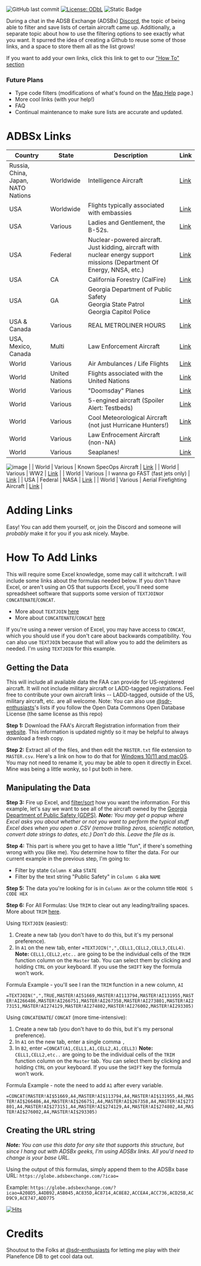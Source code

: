 

![GitHub last commit](https://img.shields.io/github/last-commit/WPTK/cool-adsbx-links)  [![License: ODbL](https://img.shields.io/badge/License-ODbL-brightgreen.svg)](https://opendatacommons.org/licenses/odbl/) ![Static Badge](https://img.shields.io/badge/Contributions-Welcome-green)

During a chat in the ADSB Exchange (ADSBx) [Discord](https://discord.com/invite/ad8SSMpWvH), the topic of being able to filter and save lists of certain aircraft came up. Additionally, a separate topic about how to use the filtering options to see exactly what you want. It spurred the idea of creating a Github to reuse some of those links, and a space to store them all as the list grows!

If you want to add your own links, click this link to get to our ["How To" section](#how-to-add-links)
### Future Plans

 - Type code filters (modifications of what's found on the [Map Help](https://adsbexchange.com/map-help/) page.)
 - More cool links (with your help!) 
 - FAQ
 - Continual maintenance to make sure lists are accurate and updated. 

# ADBSx Links

| Country                            | State          | Description                                                                                                              | Link                                                                                                                                                                                                                                                                                                                                                                                                                                                                                                                                                                                                                                                                                                                                                                                                                                                                                                                                                                                                                                                                                                                                                                                                                                                                                                                                                                                                                                                                                                                                                                                                                                                                                                                                                                                                                                                                                                                                                                                                                                                                                                                                                                                                                                                                                                                                                                                                                                                                                                                                                                                                                                                                                                                                                                                                                                                                                                                                                                                                                                                                                                                                                                                                                                                                                                                                                                                                                                                                                                                                                                                                                                                                                                                                                                                                                                                                                                                                                                                                                                                                                                                                                                                                                                                                                                                                                                                                                                                                                                                                                                                                                                                                                                                                                                                                                                                                                                                                                                                                                                                                                                                                                                                                                                                                                                                                                                                                                                                                                                                                                                                                                                                                                                                                                                                                                                                                                                                                                                                                                     |
| ---------------------------------- | -------------- | ------------------------------------------------------------------------------------------------------------------------ | ------------------------------------------------------------------------------------------------------------------------------------------------------------------------------------------------------------------------------------------------------------------------------------------------------------------------------------------------------------------------------------------------------------------------------------------------------------------------------------------------------------------------------------------------------------------------------------------------------------------------------------------------------------------------------------------------------------------------------------------------------------------------------------------------------------------------------------------------------------------------------------------------------------------------------------------------------------------------------------------------------------------------------------------------------------------------------------------------------------------------------------------------------------------------------------------------------------------------------------------------------------------------------------------------------------------------------------------------------------------------------------------------------------------------------------------------------------------------------------------------------------------------------------------------------------------------------------------------------------------------------------------------------------------------------------------------------------------------------------------------------------------------------------------------------------------------------------------------------------------------------------------------------------------------------------------------------------------------------------------------------------------------------------------------------------------------------------------------------------------------------------------------------------------------------------------------------------------------------------------------------------------------------------------------------------------------------------------------------------------------------------------------------------------------------------------------------------------------------------------------------------------------------------------------------------------------------------------------------------------------------------------------------------------------------------------------------------------------------------------------------------------------------------------------------------------------------------------------------------------------------------------------------------------------------------------------------------------------------------------------------------------------------------------------------------------------------------------------------------------------------------------------------------------------------------------------------------------------------------------------------------------------------------------------------------------------------------------------------------------------------------------------------------------------------------------------------------------------------------------------------------------------------------------------------------------------------------------------------------------------------------------------------------------------------------------------------------------------------------------------------------------------------------------------------------------------------------------------------------------------------------------------------------------------------------------------------------------------------------------------------------------------------------------------------------------------------------------------------------------------------------------------------------------------------------------------------------------------------------------------------------------------------------------------------------------------------------------------------------------------------------------------------------------------------------------------------------------------------------------------------------------------------------------------------------------------------------------------------------------------------------------------------------------------------------------------------------------------------------------------------------------------------------------------------------------------------------------------------------------------------------------------------------------------------------------------------------------------------------------------------------------------------------------------------------------------------------------------------------------------------------------------------------------------------------------------------------------------------------------------------------------------------------------------------------------------------------------------------------------------------------------------------------------------------------------------------------------------------------------------------------------------------------------------------------------------------------------------------------------------------------------------------------------------------------------------------------------------------------------------------------------------------------------------------------------------------------------------------------------------------------------------------------------------------------------------------------------------------------------------------------------------ |
| Russia, China, Japan, NATO Nations | Worldwide      | Intelligence Aircraft                                                                                                    | [Link](https://globe.adsbexchange.com/?icao=14FBFF,14FC02,15289B,1528A0,1566AB,156DAB,1575B7,1575C7,1575C8,1576EB,1576EC,1F632C,43C38C,43C39C,43C39D,4A81F8,4A8220,780074,780075,780076,7800C9,7800CA,7803CE,789002,791CF7,7B0949,7B0A1B,7B0EAB,7B0FCD,7B7026,87CC10,A60693,A790EC,A7C0F2,AAB2FA,ACBA95,AE01C3,AE01C4,AE01C5,AE01C6,AE01C7,AE01C8,AE01C9,AE01CA,AE01CB,AE01CC,AE01CD,AE01CE,AE01CF,AE01D0,AE01D1,AE01D2,AE01D4,AE01D5,AE01D6,AE01D7,AE01D8,AE07C5,AE08D5,AE08D6,AE08FE,AE10DE,AE10DF,AE10E0,AE10E1,AE10E2,AE10E3,AE10E4,AE10E5,AE1200,AE1201,AE1202,AE1204,AE1205,AE1206,AE1207,AE1208,AE1209,AE120A,AE120B,AE120C,AE1253,AE1D8C,AE1D8E,AE1D90,AE1D92,AE1D94,AE1D95,AE1D98,AE515E,AE5C8C,AE5C8D,AE5C8E,AE5C8F,AE5C90,AE5C91,AE5F1A,AE6041,AE6255)                                                                                                                                                                                                                                                                                                                                                                                                                                                                                                                                                                                                                                                                                                                                                                                                                                                                                                                                                                                                                                                                                                                                                                                                                                                                                                                                                                                                                                                                                                                                                                                                                                                                                                                                                                                                                                                                                                                                                                                                                                                                                                                                                                                                                                                                                                                                                                                                                                                                                                                                                                                                                                                                                                                                                                                                                                                                                                                                                                                                                                                                                                                                                                                                                                                                                                                                                                                                                                                                                                                                                                                                                                                                                                                                                                                                                                                                                                                                                                                                                                                                                                                                                                                                                                                                                                                                                                                                                                                                                                                                                                                                                                                                                                                                                                                                                                                                                                                                                                                                                                                                                                                                                                                                                                                        |
| USA                                | Worldwide      | Flights typically associated with embassies                                                                              | [Link](https://globe.adsbexchange.com/?icao=ADFDCF,ADFDD0,ADFE48,ADFE4B,ADFE4C,ADFE51,ADFE52,ADFE55,ADFE90,ADFE93,ADFE9A,ADFED0,ADFED4,ADFED6,ADFED8,ADFED9,ADFEDE,AE01DB,AE0207,AE03F2,AE03F8,AE03F9,AE03FE,AE0401,AE0402,AE0403,AE04F1,AE04F2,AE04F3,AE04F4,AE04FA,AE0632,AE075C,AE0876,AE0878,AE08BF,AE08C0,AE08E6,AE08E8,AE08E9,AE08EA,AE08EB,AE08EC,AE08ED,AE08EE,AE08EF,AE08F0,AE08F1,AE08F8,AE08FD,AE0942,AE0943,AE0944,AE0A54,AE10E6,AE10F0,AE116A,AE116C,AE116E,AE116F,AE130F,AE2470,AE2651,AE543E,AE570F,AE5773,AE5774,AE5775,AE57D7)                                                                                                                                                                                                                                                                                                                                                                                                                                                                                                                                                                                                                                                                                                                                                                                                                                                                                                                                                                                                                                                                                                                                                                                                                                                                                                                                                                                                                                                                                                                                                                                                                                                                                                                                                                                                                                                                                                                                                                                                                                                                                                                                                                                                                                                                                                                                                                                                                                                                                                                                                                                                                                                                                                                                                                                                                                                                                                                                                                                                                                                                                                                                                                                                                                                                                                                                                                                                                                                                                                                                                                                                                                                                                                                                                                                                                                                                                                                                                                                                                                                                                                                                                                                                                                                                                                                                                                                                                                                                                                                                                                                                                                                                                                                                                                                                                                                                                                                                                                                                                                                                                                                                                                                                                                                                                                                                                                                                                                                                          |
| USA                                | Various        | Ladies and Gentlement, the B-52s.                                                                                        | [Link](https://globe.adsbexchange.com/?icao=AE586C,AE586D,AE586E,AE5870,AE5871,AE5872,AE5873,AE5875,AE5876,AE587A,AE587B,AE587C,AE587D,AE587E,AE587F,AE5881,AE5882,AE5883,AE5884,AE5885,AE5887,AE5889,AE588A,AE588C,AE5891,AE5893,AE5894,AE5895,AE5896,AE5897,AE5898,AE5899,AE589A,AE589D,AE589F,AE58A2,AE58A7,AE58AA,AE58AD,AE58AE,AE58B2)                                                                                                                                                                                                                                                                                                                                                                                                                                                                                                                                                                                                                                                                                                                                                                                                                                                                                                                                                                                                                                                                                                                                                                                                                                                                                                                                                                                                                                                                                                                                                                                                                                                                                                                                                                                                                                                                                                                                                                                                                                                                                                                                                                                                                                                                                                                                                                                                                                                                                                                                                                                                                                                                                                                                                                                                                                                                                                                                                                                                                                                                                                                                                                                                                                                                                                                                                                                                                                                                                                                                                                                                                                                                                                                                                                                                                                                                                                                                                                                                                                                                                                                                                                                                                                                                                                                                                                                                                                                                                                                                                                                                                                                                                                                                                                                                                                                                                                                                                                                                                                                                                                                                                                                                                                                                                                                                                                                                                                                                                                                                                                                                                                                                              |
| USA                                | Federal        | Nuclear-powered aircraft. Just kidding, aircraft with nuclear energy support missions (Department Of Energy, NNSA, etc.) | [Link](https://globe.adsbexchange.com/?icao=A0441D,A047D4,A1AB42,A20F61,A20F84,A20FCA,A4D827,A4DBDE,A8107D,A87A4D,A9B15F,AABBE3,ADACC6,ADD445,AE0941,AE13E5)                                                                                                                                                                                                                                                                                                                                                                                                                                                                                                                                                                                                                                                                                                                                                                                                                                                                                                                                                                                                                                                                                                                                                                                                                                                                                                                                                                                                                                                                                                                                                                                                                                                                                                                                                                                                                                                                                                                                                                                                                                                                                                                                                                                                                                                                                                                                                                                                                                                                                                                                                                                                                                                                                                                                                                                                                                                                                                                                                                                                                                                                                                                                                                                                                                                                                                                                                                                                                                                                                                                                                                                                                                                                                                                                                                                                                                                                                                                                                                                                                                                                                                                                                                                                                                                                                                                                                                                                                                                                                                                                                                                                                                                                                                                                                                                                                                                                                                                                                                                                                                                                                                                                                                                                                                                                                                                                                                                                                                                                                                                                                                                                                                                                                                                                                                                                                                                             |
| USA                                | CA             | California Forestry (CalFire)                                                                                            | [Link](https://globe.adsbexchange.com/?icao=a1a588,a23851,a4acf2,a4b0a9,a4b460,a4b817,a4c6f3,a4c786,a4caaa,a4cb3d,a4ce61,a4d471,a4df96,a4e34d,a4e704,a4f229,a4ffa7,a5035e,a50acc,a50e83,a5123a,a515f1,a519a8,a51d5f,a5236f,a52726,a52add,a52e94,a5324b,a53602,a539b9,a53d70,a54127,a544de,a54aee,a54ea5,a54ed2,a5525c,a559ca,a55d81,a568a6,a56c5d,a5726d,a58500,a588b7,a58c6e,a59025,a5bb5b,a5c16b,a5cc90,a5d7b5,a5db6c,a5df23,a5e2da,a5e8ea,a5eca1,a5f058,a5f40f,a5f7c6,a5fb7d,a5ff34,a602eb,a606a2,a60a59,a61069,a61420,a617d7,a61b8e,a61f45,a622fc,a626b3,a62a6a,a62e21,a631d8,a6dc21)                                                                                                                                                                                                                                                                                                                                                                                                                                                                                                                                                                                                                                                                                                                                                                                                                                                                                                                                                                                                                                                                                                                                                                                                                                                                                                                                                                                                                                                                                                                                                                                                                                                                                                                                                                                                                                                                                                                                                                                                                                                                                                                                                                                                                                                                                                                                                                                                                                                                                                                                                                                                                                                                                                                                                                                                                                                                                                                                                                                                                                                                                                                                                                                                                                                                                                                                                                                                                                                                                                                                                                                                                                                                                                                                                                                                                                                                                                                                                                                                                                                                                                                                                                                                                                                                                                                                                                                                                                                                                                                                                                                                                                                                                                                                                                                                                                                                                                                                                                                                                                                                                                                                                                                                                                                                                                                                                                                                                                |
| USA                                | GA             | Georgia Department of Public Safety<br>Georgia State Patrol<br> Georgia Capitol Police                                   | [Link](https://globe.adsbexchange.com/?icao=A208D5,A4DB92,A5B045,AC835D,AC8714,AC8E82,ACCEA4,ACC736,ACD25B,ACD9C9,ACE747,ADD775)                                                                                                                                                                                                                                                                                                                                                                                                                                                                                                                                                                                                                                                                                                                                                                                                                                                                                                                                                                                                                                                                                                                                                                                                                                                                                                                                                                                                                                                                                                                                                                                                                                                                                                                                                                                                                                                                                                                                                                                                                                                                                                                                                                                                                                                                                                                                                                                                                                                                                                                                                                                                                                                                                                                                                                                                                                                                                                                                                                                                                                                                                                                                                                                                                                                                                                                                                                                                                                                                                                                                                                                                                                                                                                                                                                                                                                                                                                                                                                                                                                                                                                                                                                                                                                                                                                                                                                                                                                                                                                                                                                                                                                                                                                                                                                                                                                                                                                                                                                                                                                                                                                                                                                                                                                                                                                                                                                                                                                                                                                                                                                                                                                                                                                                                                                                                                                                                                         |
| USA & Canada                       | Various        | REAL METROLINER HOURS                                                                                                    | [Link](https://globe.adsbexchange.com/?icao=ADFD6C,ADFD6D,ADFD6E,ADFD6F,ADFD70,ADFD71,ADFD72,ADFD73,ADFD74,ADFD75,ADFD76,ADFD79,ADFD7D,ADFD7F,ADFD85,ADFD86,ADFD87,ADFD88,ADFD89,ADFD8A,ADFD8B,ADFD8C,C0168E,C0168F,C077B1)                                                                                                                                                                                                                                                                                                                                                                                                                                                                                                                                                                                                                                                                                                                                                                                                                                                                                                                                                                                                                                                                                                                                                                                                                                                                                                                                                                                                                                                                                                                                                                                                                                                                                                                                                                                                                                                                                                                                                                                                                                                                                                                                                                                                                                                                                                                                                                                                                                                                                                                                                                                                                                                                                                                                                                                                                                                                                                                                                                                                                                                                                                                                                                                                                                                                                                                                                                                                                                                                                                                                                                                                                                                                                                                                                                                                                                                                                                                                                                                                                                                                                                                                                                                                                                                                                                                                                                                                                                                                                                                                                                                                                                                                                                                                                                                                                                                                                                                                                                                                                                                                                                                                                                                                                                                                                                                                                                                                                                                                                                                                                                                                                                                                                                                                                                                              |
| USA, Mexico, Canada                | Multi          | Law Enforcement Aircraft                                                                                                 | [Link](https://globe.adsbexchange.com/?icao=A00137,A00399,A026A2,A02B2D,A02B6E,A052F7,A0644D,A064FB,A07C86,A0967B,A09A32,A09DE9,A0ACF4,A0D049,A0D6E8,A0E760,A0ECE7,A0F47B,A0FABE,A1058A,A110AF,A11E2D,A1441C,A16DA1,A18E86,A19346,A1A29E,A1A990,A1BDCC,A1C183,A1D296,A1DA3B,A1DCB0,A1DFFB,A1E29F,A1F0C0,A1F4DD,A1F894,A1FFB4,A2036B,A2147B,A2256B,A22F44,A257BE,A27E80,A299F9,A2C518,A2C934,A2CC9E,A2E566,A2F41D,A30842,A31BD5,A31E37,A324C0,A32877,A32B2C,A34FD3,A37A70,A385E3,A39D3F,A3BAD1,A3E5EE,A3E903,A3ECBA,A3ED84,A3F071,A3F4F2,A3FF4D,A406BB,A40B91,A46018,A463CF,A46786,A46811,A46B3D,A46EF4,A472AB,A47662,A47A19,A47DD0,A483E0,A4B558,A4C0F3,A4C32B,A4C7E5,A4CBA2,A4D240,A4D98E,A4DC0B,A4DCD7,A4E445,A4FB3C,A4FC9E,A50456,A50F7B,A52461,A524BC,A52BCF,A5E9ED,A63673,A638D5,A63E64,A63EC8,A6421B,A64662,A64D15,A64DA4,A64E14,A6515B,A65512,A661AF,A6628F,A66A94,A67194,A68235,A68DEE,A6A642,A6A665,A6A688,A6A904,A6A990,A6B27A,A6D692,A6E5EC,A70362,A70AD0,A70F83,A719AC,A71D63,A724A9,A75995,A773A7,A7C3C2,A7C624,A7C6A5,A7D764,A7DB1B,A7DED2,A7EE03,A7F075,A816BC,A81A73,A81E2A,A820F8,A8985E,A8B939,A8BCF0,A8C815,A8D33A,A8DA5E,A8DD56,A8F547,A92BFF,A9336D,A95111,A9697F,A97023,A973DA,A97791,A97DA1,A9A470,A9D056,A9ED9D,AA4682,AA60E2,AADE5D,AAE0C2,AAED42,AAF0F9,AAF1DA,AAF591,AAF948,AAFCFF,AAFFD5,AB11C9,AB322C,AB3630,AB399C,AB3CD4,AB3FBF,AB4176,AB448D,AB486E,AB4C7E,AB74FF,AB7545,AB9074,ABAB7F,ABAFDC,ABB7B4,ABF8B4,ABFF66,AC031D,AC06D4,AC0A8B,AC0E42,AC11F9,AC15B0,AC1967,AC46F2,AC5985,AC6BAF,AC6C18,AC6E92,AC7D0A,AC917C,AC94A7,AC9A73,AC9A7A,AC9AB0,AC9AF4,AC9B1C,AC9B35,AC9B9B,AC9BAE,AC9BE9,AC9C6D,AC9C9F,AC9F65,ACA31C,ACA3C6,ACAAD2,ACB5AC,ACE6F2,AD19F8,AD3CE5,AD9ECA,ADC302)                                                                                                                                                                                                                                                                                                                                                                                                                                                                                                                                                                                                                                                                                                                                                                                                                                                                                                                                                                                                                                                                                                                                                                                                                                                                                                                                                                                                                                                                                                                                                                                                                                                                                                                                                                                                                                                                                                                                                                                                                                                                                                                                                                                                                                                                                                                                                                                                                                                                                                                                                                                                                                                                                                                                                                                                                                                                                                                                                                                                                                                                                                                                                                                                                                                                                                                                                                                                                                                                                                                                                                                                                                                                                                                                                                                                                                                                                                                                                                                                                                                                                                                                                                                                                                                                                                          |
| World                              | Various        | Air Ambulances / Life Flights                                                                                            | [Link](https://globe.adsbexchange.com/?icao=a052d9,a09c4d,a1774a,a2a2d6,a3e2df,a4c76a,a5137a,a51e9f,a521de,a5985b,a5bfda,a63199,a6c4f7,a78666,a7cc29,a7f287,a7ee19,a857cf,a87429,a88ccc,a89f5f,a8d73b,a94d44,a97b6b,aa56d0,a010fe,a08fb3,a33e3b,a4c876,a6515f,a6804c,a716da,a99e87,a9cc30,abbeb7,aa4a1b,abdec8,ac81f7,004006,00817D,008AEF,00AD1A,018032,018039,01809C,020163,04C293,06414C,0D031E,0D086E,0D0BB7,3989E4,399003,39B2EB,39BA4F,39DDE6,3C0E3D,3C8481,3C8483,3CC57D,3CC9AB,3CD50B,3CD568,3CD803,3CE64E,3D0073,3DD735,3DDC4B,3DDC4D,3DDC5C,3DDC61,3DDC63,3DDC65,3DDC66,3DDC6A,3DDC6B,3DDC6C,3DDC6D,3DDC6E,3DDC6F,3DDC70,3DDC73,3DDC74,3DDC75,3DDC76,3DDC77,3DDC78,3DDC79,3DDD6E,3DE0F8,3DE205,3DE8F9,3DEBD7,3DFE90,3E0173,3E0174,3E0175,3E0177,3E0FDE,3E0FE0,3E0FE1,3E167A,3E1684,3E37C8,4008A7,4008A8,4008D3,4009FD,400A18,400A63,400C32,400D94,400DC2,400DC3,400DFC,401166,4011AF,404122,4043AD,4043F8,40448B,404F0C,405A76,405F81,406206,406419,4065A4,4067BF,40682B,4068CF,4068DA,4068DB,4068F7,406975,406ABF,406B1E,406B4D,406BA6,406C1B,406CA0,406CBC,406D68,406EC4,406EC5,406EF2,406F2B,406F3E,407045,407046,40709D,407152,4071A9,4071AA,4071AB,4071EB,4072DA,407377,407386,407424,40755A,407685,407734,4077C7,4077C8,407933,40793D,407AF6,407AF7,407C16,407CBF,440028,4400D0,440890,440891,440996,4409A5,44B906,4686E7,47129E,47129F,4712A0,4712A1,4712A2,4712A3,4780B8,47838C,47839C,4783B2,47879D,4787FE,47885F,47887E,47888D,478891,478E3F,478EA8,479555,47A1CE,47A20D,47A210,47A2F4,47A37B,47A37F,47A39C,47A3AB,47A3BB,47A48C,47BF10,47BF37,47BF3E,47BFC7,47BFC8,47C007,47C00D,47C01E,47C0CF,47C1C6,47C39C,4843BB,4844C2,484B58,4853E2,4853F6,4857B3,485E49,48605B,48605C,489EC1,489EC2,489EC3,489EC4,489EC5,489EC6,489EC7,489EC8,489EC9,489ECA,489ECB,489ECC,489ECD,489ECE,489ED0,489ED1,489ED2,489ED3,489ED4,489ED5,489ED7,489ED8,48B2D0,4A3610,4A3611,4A935A,4AA703,4AA8CE,4AA921,4AA923,4AA924,4AAA41,4AAA42,4AAA44,4AAA45,4AAA46,4AAA47,4AAA4F,4AAA67,4AAA68,4AAA69,4AAA6A,4AAA6B,4AAA6C,4AAA70,4AAA72,4AAA73,4AAB01,4AAB02,4AAB03,4AACD0,4AB2D6,4AB43A,4AB548,4AB549,4AB54A,4ACAC1,4ACAC5,4B1A00,4B1A01,4B1A02,4B42F2,4B43AA,4B43AB,4B43AC,4B43AD,4B43AF,4B43B0,4B43B1,4B43C7,4B43CB,4B43CD,4B43CE,4B43CF,4B43D0,4B43D1,4B43D2,4B43D4,4B43D5,4B43D6,4B43D7,4B4410,4BCA61,4BCA62,4BCA63,4BCA64,4BCA65,4BD130,4CAB3D,4D0285,4D0287,4D0288,4D028A,4D028E,4D028F,4D0290,4D0293,4D0294,4D0295,710022,710196,710197,7101A1,7101E0,710204,710205,710208,710209,71020A,71021D,71021E,710386,7103E8,7103F5,7306C1,7306C2,7306C3,7306C4,7306C7,7C19C6,7C1A0C,7C1B2B,7C1C44,7C1C45,7C1C48,7C1C49,7C1C95,7C1C99,7C1CA2,7C1CA5,7C1CE4,7C2BA6,7C2E09,7C2E54,7C2E59,7C35C6,7C3AD6,7C3FCB,7C3FE2,7C4270,7C44F6,7C49DA,7C49F8,7C49FB,7C49FE,7C4A01,7C4A0A,7C4A0C,7C4A0F,7C4A10,7C4A11,7C4F1F,7C56C7,7C6A53,7C6A54,7C6A57,7C6A58,7C6A62,7C6D76,7C7CC3,7C7CC4,7C7EF0,7C81CC,7C81CD,7C81CE,7C81CF,8404FD,840891,862CB8,863AEC,863B07,896381,A00E20,A031E0,A034C6,A03760,A054E1,A06DBF,A06DED,A06F0A,A07555,A07C1A,A07C57,A07EF1,A0835B,A08712,A08DCD,A08E17,A08EEC,A08F5C,A09CAC,A09D5C,A0A798,A0AF06,A0B2BD,A0B5DF,A0B5FF,A0B674,A0B6DC,A0C628,A0DE90,A0E247,A0E5FE,A0F0F1,A0FA44,A0FCF2,A1091D,A116EC,A12F83,A1449C,A15186,A1774A,A18B36,A1A64D,A1BAD9,A1C0FB,A1C237,A1C4B2,A1C869,A1E044,A1EFE9,A1FB3C,A1FEF3,A20A32,A21557,A21C16,A233C2,A234DB,A23503,A24796,A24B2C,A24F04,A262AE,A263EB,A26B9C,A278F9,A296C2,A2AF86,A2B2D2,A2B6F4,A30243,A31DAE,A31E86,A32456,A3276A,A3280D,A3284B,A32BC4,A32ED8,A32F7B,A33332,A33AFF,A33DB4,A33E22,A33EB6,A3452D,A34605,A3477B,A34BD5,A34F8C,A34FCC,A35383,A35657,A356FA,A3573A,A35A88,A35AF1,A35EA8,A3625F,A36616,A369CD,A36CAE,A37394,A3774B,A37B02,A37E79,A37EB9,A38230,A3910C,A3942B,A3943F,A3971C,A39E8A,A3A8B5,A3B11D,A3C24A,A3CD77,A3D0F5,A3DC4E,A3E2DF,A3E8EE,A3F137,A3F413,A40B80,A4161E,A42078,A432FF,A4340E,A43518,A43556,A45A7E,A46464,A46A5E,A46B73,A472D9,A47A4F,A481FD,A4834A,A487CD,A491E3,A495B7,A4B158,A4B421,A4B913,A4BCCA,A4BFD3,A4C76A,A4C78B,A4C88E,A4CAF0,A4CB5E,A4CF5D,A4D91C,A4DD1B,A4E0D2,A4EE26,A4F325,A4F6D4,A500A3,A51336,A516ED,A51AA4,A51DC3,A51E0E,A51E5B,A521DE,A5241E,A526F5,A527D5,A5281A,A52B8C,A52F88,A53347,A535FF,A54261,A545DA,A54F9C,A55BA4,A565EB,A56FC8,A570DC,A57369,A57720,A57AA5,A57E5C,A57E8E,A57EB8,A58213,A585CA,A58A19,A58CE9,A594B0,A5985B,A5A24E,A5A8E2,A5AD73,A5B4E9,A5BFDA,A5C292,A5CA47,A5CDB7,A5E999,A5ED50,A5F107,A5F4BE,A5F875,A5FC2C,A6039A,A6155A,A61C8A,A62041,A62B5E,A63595,A638E1,A63A32,A65488,A67527,A6804C,A68A13,A69181,A69538,A6A30E,A6AFA1,A6C428,A6C48B,A6DF11,A6E060,A6EF36,A6FD98,A707DF,A70B96,A71429,A71A72,A72567,A72F85,A73E34,A7698F,A78666,A78C3E,A78FEE,A7A4D8,A7B4B1,A7C7FB,A7C844,A7DB1A,A7DD95,A7DE89,A7EDF2,A7F068,A7F37A,A7F7B9,A7F9EB,A80D17,A811AD,A8147B,A81571,A81DBD,A8350B,A83CF0,A83D07,A83DC4,A848F3,A85905,A8631A,A8646F,A864B2,A87429,A87C85,A88BEE,A88CCC,A89F5F,A8AE35,A8B43E,A8B539,A8B8F0,A8BCA7,A8CF4F,A9026B,A91DE9,A93418,A9399E,A97B6B,A98380,A9BAF2,A9CB4B,A9CF59,AA0325,AA06DC,AA197E,AA5070,AA5187,AA5F4C,AA7975,AA7BCF,AA9582,AAC7F5,AAF927,AB04F9,AB0A20,AB0D1F,AB0DD7,AB0E21,AB0E2B,AB118E,AB20A6,AB3C0C,AB600B,AB63C2,AB63E5,AB6779,AB6B40,AB6CAC,AB709B,AB7655,AB7A0C,AB87AD,ABB749,ABBB03,ABBE66,ABC21D,ABC5D4,ABC98B,ABC9DC,ABD352,ABEDD9,ABF499,ABF515,AC0DA0,AC4497,AC4597,AC4749,AC494E,AC4D05,AC5CA3,AC606C,AC6CBB,AC6D89,AC72FD,AC747B,AC76D4,AC7797,AC7832,AC7EFA,AC7FA0,AC8357,AC956B,AC95F6,AC97D0,AC9A6D,AC9A81,AC9AA0,AC9ACC,AC9AD8,AC9B67,AC9BEF,AC9C0D,AC9C12,AC9C29,AC9C57,AC9C76,AC9C78,AC9E4E,AC9FED,ACA246,ACA35D,ACA5FD,ACA71F,ACADFA,ACB563,ACBE86,ACBFEC,ACC21B,ACC718,ACC722,ACC748,ACD154,ACE44F,ACE4F4,ACE73A,ACF27E,ACF4F5,AD0B73,AD114F,AD1506,AD1C10,AD1DB4,AD33DD,AD3869,AD3C20,AD3FD7,AD438E,AD48EA,AD4EB3,AD526A,AD5621,AD7EA9,AD83AA,AD8B18,AD8ECF,ADA691,ADB4D1,ADBB18,ADCA3D,ADCC9E,ADD3A0,ADD665,ADE58F,C001B2,C00BDC,C0168E,C0168F,C02DE8,C02E82,C03D1A,C04082,C045A5,C04937,C04B8E,C059DF,C06312,C07142,C07286,C077B1) |
| World                              | United Nations | Flights associated with the United Nations                                                                               | [Link](https://globe.adsbexchange.com/?icao=0082C0,00870E,00871C,0097DB,04000E,04C063,04C1E3,343282,3C5829,4D2032,503DAC,503DAF,5082FA,A2C5CE,C01FFD,C021CE,C03C69,C03D75,C03DE2,C04605,C058DE,C05C30,C05C32,C05F00)                                                                                                                                                                                                                                                                                                                                                                                                                                                                                                                                                                                                                                                                                                                                                                                                                                                                                                                                                                                                                                                                                                                                                                                                                                                                                                                                                                                                                                                                                                                                                                                                                                                                                                                                                                                                                                                                                                                                                                                                                                                                                                                                                                                                                                                                                                                                                                                                                                                                                                                                                                                                                                                                                                                                                                                                                                                                                                                                                                                                                                                                                                                                                                                                                                                                                                                                                                                                                                                                                                                                                                                                                                                                                                                                                                                                                                                                                                                                                                                                                                                                                                                                                                                                                                                                                                                                                                                                                                                                                                                                                                                                                                                                                                                                                                                                                                                                                                                                                                                                                                                                                                                                                                                                                                                                                                                                                                                                                                                                                                                                                                                                                                                                                                                                                                                                     |
| World                              | Various        | "Doomsday" Planes                                                                                                        | [Link](https://globe.adsbexchange.com/?icao=14FC10,156DCA,156DCD,156DCE,ADFEB3,ADFEB4,ADFEB5,ADFEB6)                                                                                                                                                                                                                                                                                                                                                                                                                                                                                                                                                                                                                                                                                                                                                                                                                                                                                                                                                                                                                                                                                                                                                                                                                                                                                                                                                                                                                                                                                                                                                                                                                                                                                                                                                                                                                                                                                                                                                                                                                                                                                                                                                                                                                                                                                                                                                                                                                                                                                                                                                                                                                                                                                                                                                                                                                                                                                                                                                                                                                                                                                                                                                                                                                                                                                                                                                                                                                                                                                                                                                                                                                                                                                                                                                                                                                                                                                                                                                                                                                                                                                                                                                                                                                                                                                                                                                                                                                                                                                                                                                                                                                                                                                                                                                                                                                                                                                                                                                                                                                                                                                                                                                                                                                                                                                                                                                                                                                                                                                                                                                                                                                                                                                                                                                                                                                                                                                                                     |
| World                              | Various        | 5-engined aircraft (Spoiler Alert: Testbeds)                                                                             | [Link](https://globe.adsbexchange.com/?icao=AA0D27,AA34CE,C0775C)                                                                                                                                                                                                                                                                                                                                                                                                                                                                                                                                                                                                                                                                                                                                                                                                                                                                                                                                                                                                                                                                                                                                                                                                                                                                                                                                                                                                                                                                                                                                                                                                                                                                                                                                                                                                                                                                                                                                                                                                                                                                                                                                                                                                                                                                                                                                                                                                                                                                                                                                                                                                                                                                                                                                                                                                                                                                                                                                                                                                                                                                                                                                                                                                                                                                                                                                                                                                                                                                                                                                                                                                                                                                                                                                                                                                                                                                                                                                                                                                                                                                                                                                                                                                                                                                                                                                                                                                                                                                                                                                                                                                                                                                                                                                                                                                                                                                                                                                                                                                                                                                                                                                                                                                                                                                                                                                                                                                                                                                                                                                                                                                                                                                                                                                                                                                                                                                                                                                                        |
| World                              | Various        | Cool Meteorological Aircraft (not just Hurricane Hunters!)                                                               | [Link](https://globe.adsbexchange.com/?icao=0081F2,39B26E,3D05CC,40081A,400DE5,4241F4,4241F5,4241F6,4241F7,43BE5B,471454,4AA16B,4AA248,4AA295,4AA9E1,4AAA01,4AAA02,4AAA03,781728,A13F91,A4061A,A598BF,A5E7BD,A66791,A7260E,A74D8D,A8DADC,A8E205,A8EE4E,A9025B,AB3169,AE0111,AE0112,AE0113,AE0114,AE0115,AE0116,AE0117,AE0258,AE0259,AE04A1,AE5C8C,AE5C8D,AE5C8E,AE5C8F,AE5C90,AE5C91,AE5F1A,AE6255)                                                                                                                                                                                                                                                                                                                                                                                                                                                                                                                                                                                                                                                                                                                                                                                                                                                                                                                                                                                                                                                                                                                                                                                                                                                                                                                                                                                                                                                                                                                                                                                                                                                                                                                                                                                                                                                                                                                                                                                                                                                                                                                                                                                                                                                                                                                                                                                                                                                                                                                                                                                                                                                                                                                                                                                                                                                                                                                                                                                                                                                                                                                                                                                                                                                                                                                                                                                                                                                                                                                                                                                                                                                                                                                                                                                                                                                                                                                                                                                                                                                                                                                                                                                                                                                                                                                                                                                                                                                                                                                                                                                                                                                                                                                                                                                                                                                                                                                                                                                                                                                                                                                                                                                                                                                                                                                                                                                                                                                                                                                                                                                                                      |
| World                              | Various        | Law Enfrocement Aircraft (non-NA)                                                                                        | [Link](https://globe.adsbexchange.com/?icao=0081A9,0093F5,0093F6,0093F7,0093F8,00944D,00944F,009466,009467,0094AC,0094AE,00A1AE,00A346,00A347,00A348,00A349,00A34A,00A34B,00A34C,00A635,00AD0F,00AD10,00AD4A,00AD4C,00AD7E,00AD7F,00ADA4,00ADC7,00ADCD,00ADFD,00AE00,00AE06,00AE16,00AE58,00AE7B,00AE7C,00AE7E,00AE85,00AE86,00AE8C,00AF48,00AF8C,00AF8E,00AF91,00AF94,00AFA8,03005B,03005C,03005D,04C071,04C072,04C0D6,0640F8,0641CC,068097,07C04C,0AC028,0AC164,0AC378,0AC37C,0AC37D,0AC37E,0AC37F,0AC392,0AC393,0AC394,0AC3A9,0AC3D4,0AC3DC,0AC3DD,0AC3E1,0AC3E2,0AC917,0AC919,0AC92A,0AC92F,0AC931,0AC935,0AC939,0AC93E,0AC941,0AC947,0AC94A,0AC94B,0AC96F,0AC972,0AE037,0AE038,0AE039,0AE03A,0AE03B,0AE03C,0AE040,0AE045,0AE056,0D00D0,0D07FD,0D0BEF,0D0BF1,0D0BF2,0D0BF4,0D0BF5,0D0BF6,144FEF,144FF0,144FF1,144FF2,144FF3,144FF4,14520C,14520D,14520E,14520F,145211,145213,145214,145216,14521D,145774,14711E,14711F,147120,147122,147123,147124,147125,147126,147127,14712B,14712C,147132,147133,147134,147135,147136,147138,147139,14713A,14713B,14713C,14713E,147152,15623F,32000D,32000E,32000F,320010,320011,320014,320015,320016,342485,342486,342598,3425C5,343114,3431DA,343491,343492,3435CE,3435CF,344188,3442C5,34508C,34508F,3AAC00,3AAC02,3AAC03,3AAC04,3AAC05,3AAC07,3AAC08,3AAC09,3AAC0B,3AAC0C,3AAC0E,3AAC0F,3AAC12,3AAC13,3AAC14,3AAC15,3AAC16,3AAC17,3AAC18,3AAC19,3AAC1A,3AAC1B,3AAC1C,3AAC1D,3AAC1E,3AAC24,3AAC28,3DA0DC,3DD45E,3DD6CB,3DD6CD,3DD6CF,3DD6D0,3DD6D1,3DD797,3DD798,3DDDCC,3DDDCE,3DDDCF,3DDDD0,3DDDD1,3DDDD2,3DDDD3,3DDDD4,3DDDD6,3DDDD7,3DDDD8,3DDDDA,3DDDDB,3DDDDC,3DDDDD,3DDDDE,3DDDDF,3DDDE0,3DDDE2,3DDDE3,3DDDE4,3DDDE5,3DE585,3DF17F,3DF19A,3DF19C,3DF19D,3DF19E,3DF19F,3DF1A0,3DF1A1,3DF1A2,3DF1A3,3DF1A4,3DF1A5,3DF1A7,3DF1A8,3DF1A9,3DF1AA,3DF1AB,3DF1AC,3DF1AD,3DF3B7,3DF746,3E010A,3E0228,3E02DF,3E02E0,3E02E1,3E02E2,3E02E3,3E02E4,3E02E6,3E02E8,3E02F0,3E0A2E,3E0A30,3E0A31,3E0A32,3E0A33,3E0A34,3E0A35,3E0A36,3E0A37,3E0A38,3E0A39,3E0A3A,3E0A3B,3E0A3C,3E0A3D,3E0A3F,3E0A40,3E0A41,3E0A42,3E0A44,3E0A45,3E0A46,3E1678,3E1679,3E167B,3E167C,3E167D,3E167E,3E167F,3E1680,3E1681,3E1682,3E1683,3E1685,3E1686,3E1687,3E1688,3E1689,3E168A,3FF382,400994,400A64,400B92,400F28,400F29,400F2A,4010AC,401255,404714,404715,40472C,40481E,40499A,404A2E,405F1D,406100,406176,4061E4,406207,4062D2,4062D8,406343,40639D,4064BD,4066D2,407083,4247DB,440027,4400E2,440327,440328,440329,44041D,44041E,4404AC,4404AF,4404B2,4404B5,4404B6,44C1E1,44C1E2,44C1E3,44C1E4,44C1E5,44C1E7,44C1E8,44C1E9,44C1EA,477FC9,477FCB,477FCC,477FCD,477FCF,477FD1,477FD2,477FD3,477FD4,478058,479B34,479C1E,4850CA,498B21,498B23,498B24,498B25,498B26,498B27,498B28,498B29,498B2E,498B30,498B31,498B32,498B33,498B34,4A3602,4A3614,4A3615,4AAA0E,4AAA0F,4AAA12,4AAA13,4AAA14,4AAA15,4AAA16,4AAA18,4AAA19,4B82A1,4B82A3,4B82A4,4B82A5,4B82A6,4B82A7,4B82AA,4B82AB,4B82AC,4B82AD,4B82AE,4B82AF,4B82B0,4B82B1,4B82BE,4B82C4,4B82C5,4B82CC,4B82D4,4C1C37,4C1C40,4C1C43,4C1C44,4C1C52,4C1C59,4C1C80,4C1C82,4C1CA5,4C2044,4C3083,4C328F,4C4811,4D03F1,4D03FB,501E10,501E17,501E36,501E3A,506E66,506E70,6413B0,70C055,70C056,70C059,70C098,70C099,70C09C,70C0A0,70C0B2,70C0B5,70C0B6,70C0B8,70C0BB,70C0BD,70C0BE,71D902,71D910,71D91D,738E0F,738E17,738E18,738E19,738E1A,738E1B,738E1C,783605,783606,7C1563,7C1A9E,7C4CED,7C4CF8,7C4D02,7C4D05,7C4D26,7C4DF5,7C4E47,7C4E49,7C4E82,7C4E88,7C4E8D,7C4E8F,7C4E90,7C4EE8,7C4EF2,7C4EF4,7C4EF5,7C6F67,7C7180,7C7181,7C718C,7C7193,7C7194,7C79F9,7C79FC,7C79FD,800187,8403A7,840585,84065D,840901,840961,840D3D,840DFD,841059,845C57,845D6F,845D71,845D73,845D77,845D7A,845EBD,845FC5,846359,8465CB,8466ED,846705,846A81,846DE5,84BAC6,8510F6,8516E9,8521A5,852539,856B17,8630D3,863775,863777,863B2A,86D035,872D2D,873455,884001,884004,884005,884006,884007,884008,88400F,884015,884017,8880A0,8880B2,8967D7,8967DB,8967DC,8A07BB,8A4501,C006E1,C00C29,C00C2B,C01121,C02137,C02138,C0213C,C0213E,C02141,C02146,C02147,C02682,C0268E,C02691,C02E72,C02E7B,C0319A,C04620,C050C2,C065DF,C065E0,C065E3,C065E4,C065E7,C065E8,C065E9,C065EB,C065EC,C065ED,C065EE,C065EF,C065F0,C065F2,C065F4,C065F5,C065F6,C065F7,C068D5,E02090,E0214E,E0224F,E02253,E0240C,E06447,E075CB,E08581,E085CE,E0A0D1,E0A111,E0D48D,E2002F,E20086,E47DFD,E48421,E48E9F,E494D4,E8064A,E8064B,E8064C,E8064D,E8065C,E80670,E80672,E80673,E84A5A,E850DE,E90E07,E90E0E)                                                                                                                                                                                                                                                                                                                                                                                                                                                                                                                                                                                                                                                                                                                                                                                                                                                                                                                                                                                                                                                                                                                                                                                                                                                                                                                                                                                                                                                                                                                                                                                                                   |
| World                              | Various        | Seaplanes!                                                                                                               | [Link](https://globe.adsbexchange.com/?icao=3D05CC,40704C,45BA61,4B1F49,AB2AE6,AB8265,155982,3FEDF2,404865,87C31D,87C83D)
![image](https://github.com/WPTK/Cool-ADSBx-links/assets/98435705/d0238591-50f5-485a-b616-07d0e39cf73e)
                                                                                                                                                                                                                                                                                                                                                                                                                                                                                                                                                                                                                                                                                                                                                                                                                                                                                                                                                                                                                                                                                                                                                                                                                                                                                                                                                                                                                                                                                                                                                                                                                                                                                                                                                                                                                                                                                                                                                                                                                                                                                                                                                                                                                                                                                                                                                                                                                                                                                                                                                                                                                                                                                                                                                                                                                                                                                                                                                                                                                                                                                                                                                                                                                                                                                                                                                                                                                                                                                                                                                                                                                                                                                                                                                                                                                                                                                                                                                                                                                                                                                                                                                                                                                                                                                                                                                                                                                                                                                                                                                                                                                                                                                                                                                                                                                                                                                                                                                                                                                                                                                                                                                                                                                                                                                                                                                                                                                                                                                                                                                                                                                                                                                                                                                                                                                                                                                                                                   |
| World                              | Various        | Known SpecOps Aircraft                                                                                                   | [Link](https://globe.adsbexchange.com/?icao=3DF5BF,3DF5C0,3DF5C1,43C0AE,43C13E,43C207,43C399,43C39A,43C39B,A3BE59,A41409,A486EA,A66477,A739E7,A77AE7,A8D972,A97AA1,AAE32E,AC0A69,AC8997,AD5AE7,ADC21E,ADD70A,ADEDBE,AE0433,AE0443,AE0446,AE0449,AE0D35,AE1259,AE128F,AE1292,AE1293,AE1294,AE12AC,AE12AD,AE12AE,AE12B0,AE12B6,AE12B7,AE12B8,AE12B9,AE12C4,AE12C5,AE1D8C,AE1D8E,AE1D90,AE1D92,AE1D94,AE1D95,AE1D98,AE29CE,AE29CF,AE29D0,AE29D1,AE29D2,AE29D3,AE29D4,AE29D5,AE29D6,AE29D7,AE4A7E,AE4B00,AE4BE5,AE4BE6,AE4BE7,AE4E19,AE4E1A,AE4E1B,AE4E1D,AE4ECE,AE4EEA,AE4EEB,AE4EEE,AE53FC,AE5409,AE540B,AE540C,AE54CB,AE54CC,AE54CD,AE54CE,AE54CF,AE54D0,AE54D3,AE54D6,AE54D7,AE54D8,AE54D9,AE5723,AE5824,AE58B4,AE58B5,AE5963,AE5965,AE5966,AE596A,AE5B6D,AE5B6E,AE5B70,AE5B71,AE5B72,AE5B73,AE5B74,AE5B75,AE5B76,AE5B77,AE5B79,AE5B7A,AE5B7B,AE5B7C,AE5B7E,AE5B7F,AE5B80,AE5B81,AE5B83,AE5B84,AE5B86,AE5B87,AE5B88,AE5B89,AE5B8A,AE5B8B,AE5B8C,AE5B8D,AE5C98,AE5CB8,AE5CCB,AE5CD6,AE5CDD,AE5CE0,AE5CED,AE5DFB,AE5E01,AE5F0F,AE5F11,AE61F6,AE61F8,AE61F9,AE61FB,AE6200,AE6202,AE640B,AE6476,AE64A1,AE68AD,AE68AE,AE68AF,AE68B1,AE68B2,AE68B3,AE68B4,AE68B5,AE68B6,AE68B7,AE68B8,AE68B9,AE68BA,AE68BB,AE68BC,AE68BD,AE68BE,AE68BF,AE68C0,AE68E0,AE6911,AE6C0F,AE6C11,AE6D7B,AE6D80,AE6D83,AE6E7E,AE77FE)                                                                                                                                                                                                                                                                                                                                                                                                                                                                                                                                                                                                                                                                                                                                                                                                                                                                                                                                                                                                                                                                                                                                                                                                                                                                                                                                                                                                                                                                                                                                                                                                                                                                                                                                                                                                                                                                                                                                                                                                                                                                                                                                                                                                                                                                                                                                                                                                                                                                                                                                                                                                                                                                                                                                                                                                                                                                                                                                                                                                                                                                                                                                                                                                                                                                                                                                                                                                                                                                                                                                                                                                                                                                                                                                                                                                                                                                                                                                                                                                                                                                                                                                                                                                                                                                                                                                                                                                                                                                                                                                                                                                                                                                                                                  |
| World                              | Various        | WW2                                                                                                                      | [Link](https://globe.adsbexchange.com/?icao=4012B4,401491,401F83,40223A,4022B9,40232B,4025A1,4025CB,402DCD,402ECD,40302D,40331C,403D79,4045F0,404736,404E86,406FA5,4071BB,407272,407887,43C32D,43C32E,43C32F,43C38D,43C38E,43C38F,43C390,43C391,43C392,43C393,43C394,43C395,43C396,43C397,43C398,449026,44A2B2,48447E,484553,484609,484620,484AD4,484E86,4B2D1D,4B2D38,4B2D3F,4B2F54,A05E57,A15077,A1B7B7,A1EC64,A2575B,A35221,A3A280,A5679C,A5E57A,A65AFB,A7E4F1,A99113)                                                                                                                                                                                                                                                                                                                                                                                                                                                                                                                                                                                                                                                                                                                                                                                                                                                                                                                                                                                                                                                                                                                                                                                                                                                                                                                                                                                                                                                                                                                                                                                                                                                                                                                                                                                                                                                                                                                                                                                                                                                                                                                                                                                                                                                                                                                                                                                                                                                                                                                                                                                                                                                                                                                                                                                                                                                                                                                                                                                                                                                                                                                                                                                                                                                                                                                                                                                                                                                                                                                                                                                                                                                                                                                                                                                                                                                                                                                                                                                                                                                                                                                                                                                                                                                                                                                                                                                                                                                                                                                                                                                                                                                                                                                                                                                                                                                                                                                                                                                                                                                                                                                                                                                                                                                                                                                                                                                                                                                                                                                                                |
| World                              | Various        | I wanna go FAST (fast jets only)                                                                                         | [Link](https://globe.adsbexchange.com/?icao=3B7561,43C493,43C494,43C495,43C496,43C497,43C499,43C49A,43C49B,43C49D,43C49E,43C4A0,43C4A2,43C4A3,43C4A5,43C4A7,43C4A9,43C4AB,43C4AD,43C4AF,43C4B0,43C609,43C60A,43C60B,43C60C,43C60D,43C60E,43C60F,43C610,43C6A3,43C6A6,43C6A7,43C6CB,43C6CC,43C6D0,43C6D1,43C6D3,43C6D4,43C6D5,43C6D6,43C6D7,43C6D8,43C6D9,43C6DA,43C6DB,43C6DC,43C6DD,43C6DE,43C706,43C707,43C708,43C709,43C70A,43C70B,43C70C,43C70D,43C738,43C739,43C73A,43C73C,43C73D,43C73E,43C73F,43C740,43C741,43C743,43C746,43C747,43C748,43C749,43C77B,43C77C,43C77D,43C780,43C781,43C782,43C783,43C784,43C785,43C791,43C792,43C793,43C794,43C795,43C796,43C797,43C799,43C79A,43C79B,43C79C,43C79D,43C79E,43C79F,43C7A0,43C7A1,43C7A2,43C7A3,43C7A4,43C7A5,43C7A6,43C7A7,43C7A8,43C7A9,43C7AA,43C7AB,43C7AC,43C7AD,43C7AE,43C7AF,43C7B0,43CAE3,43CAE8,43CAED,43CAEE,43CAEF,43CAF0,43CB0B,447D03,447D04,447D05,447D06,447D08,447D09,447D0A,447D0C,447D0D,447D0E,447D0F,447D10,480501,480508,48050A,48050D,AF351F)                                                                                                                                                                                                                                                                                                                                                                                                                                                                                                                                                                                                                                                                                                                                                                                                                                                                                                                                                                                                                                                                                                                                                                                                                                                                                                                                                                                                                                                                                                                                                                                                                                                                                                                                                                                                                                                                                                                                                                                                                                                                                                                                                                                                                                                                                                                                                                                                                                                                                                                                                                                                                                                                                                                                                                                                                                                                                                                                                                                                                                                                                                                                                                                                                                                                                                                                                                                                                                                                                                                                                                                                                                                                                                                                                                                                                                                                                                                                                                                                                                                                                                                                                                                                                                                                                                                                                                                                                                                                                                                                                                                                                                                                                                                                                                                                                                                                                                                                                                                                   |
| USA                                | Federal        | NASA                                                                                                                     | [Link](https://globe.adsbexchange.com/?icao=A00C4D,A001C0,A463E5,A46F0A,A56214,A63B2F,A63ED4,A63EE6,A6429D,A64DC2,A65179,A6551E,A65530,A658E7,A66DD3,A6718A,A67541,A678F8,A68A1B,A68DE4,A69189,A6919B,A69552,A698F7,A69CC0,A6A42E,A6A7E5,A6AB8A,A6AB9C,A6B1AC,A6B563,A6B91A,A6BCD1,A6C088,A6CBAD,A6D31B,A6D92B,A6E099,A6E807,A6F32C,A6F6E3,A6FA9A,A700AA,A70461,A70818,A70BCF,A70F86,A716F4,A71AAB,A71E62,A72219,A72829,A72BE0,A72F97,A7334E,A73705,A73ABC,A73E73,A7422A,A745E1,A74998,A7CC23,A7CFDA,A7D391,A7DEB6,A95972,AA0C8B,AA0DB8,AA78E4,A95109,AAE6C1,AAEA78,AAEAC7,AAF1E6,AAF235,AAF5EC,AAF954,AAF9A3,AB00C2,AB0479,AB248A,AB6FD1,AB8C2B,AB9750,ABA885,ABAFF3,ABB3AA,ABBECF,ABD772,ABE297,ABEA05,ABEDBC,ABF173,ABF783,ABFB3A,ABFEF1,AC065F,AC0DCD,AC2DDE,AC3195,AC6082,AD6878,ACD958)                                                                                                                                                                                                                                                                                                                                                                                                                                                                                                                                                                                                                                                                                                                                                                                                                                                                                                                                                                                                                                                                                                                                                                                                                                                                                                                                                                                                                                                                                                                                                                                                                                                                                                                                                                                                                                                                                                                                                                                                                                                                                                                                                                                                                                                                                                                                                                                                                                                                                                                                                                                                                                                                                                                                                                                                                                                                                                                                                                                                                                                                                                                                                                                                                                                                                                                                                                                                                                                                                                                                                                                                                                                                                                                                                                                                                                                                                                                                                                                                                                                                                                                                                                                                                                                                                                                                                                                                                                                                                                                                                                                                                                                                                                                                                                                                                                                                                                                                                                                                                                                                                                                                                                                                                            |
| World                              | Various        | Aerial Firefighting Aircraft                                                                                             | [Link](https://globe.adsbexchange.com/?icao=0093AB,0093B5,0093C2,0093C4,0200E6,0200EE,020107,020109,02010A,30023D,30023E,30023F,300240,300241,300242,300243,300244,300245,300248,30024A,30024B,30024C,3002ED,300337,3003B6,30041D,32002C,32002D,320032,320033,320034,320035,320036,320037,32003C,32003D,32003E,320044,320050,344609,34634A,3464D9,353041,353042,354641,3B7B3F,3B7B63,3B7B65,3B7B6B,3B7B6C,3B7B6D,3B7B6E,3B7B6F,3B7B70,3B7B71,3B7B72,3B7B73,3B7B74,3B7B75,3B7B76,3B7B86,3B7B90,3B7B98,3B7B9A,3B7BA2,46A0C4,46A0C5,46A0C6,46A0C7,4921AB,4921AC,4921AD,4921AE,4921B0,4BD168,4BD16A,4BD16B,4BD16C,4BD16D,4BD174,4BD176,4BD179,4BD17A,501F9A,501F9F,71C985,71CA77,71CC08,71CC14,71CC15,71CC16,71CC17,71CC18,71CC20,71CC21,71CC22,71CC23,71CC24,71CC25,71CC27,71CC28,71CC29,71CC30,71CC31,71CC32,71CC33,71CC34,71CC35,71CC36,71CC37,71CC47,71CC48,71CC76,71CC85,71CE13,71CE26,71CE33,71CE39,71CE49,71D407,71D409,71D410,71D411,71D412,71D426,71D446,71D456,71D462,71D465,71D481,71D486,733470,750442,750476,7C6B97,7C6B99,8408F7,845BF6,845E9C,845EAE,846B07,84C3DD,85209F,8623D6,A00D57,A0110E,A0187C,A01C33,A03F47,A042FE,A054AD,A0956B,A0A152,A0C8D1,A0DCD6,A0F04B,A0F2A9,A117CF,A11CBB,A13F4E,A16926,A179F0,A1801F,A18DD6,A1A4B7,A1A588,A1B0B8,A1D480,A21FC7,A2237E,A22E59,A2D346,A2D6FD,A2DAB4,A30FE0,A3238A,A32741,A32AF8,A32EAF,A33266,A3361D,A399B0,A3E916,A42299,A46DE0,A47197,A47CBC,A48A3A,A4ACF2,A4ACFD,A4B0A9,A4B460,A4B817,A4C6F3,A4CAAA,A4CE61,A4D471,A4DF96,A4E34D,A4E6DE,A4E704,A4EE4C,A4F203,A4F229,A4FFA7,A502F5,A50338,A5035E,A50ACC,A50DDC,A50E83,A5123A,A515F1,A519A8,A51D5F,A5236F,A52726,A52ADD,A52E94,A5324B,A53602,A539B9,A53D70,A54973,A54AEE,A54EA5,A5525C,A559CA,A55D81,A568A6,A5726D,A59025,A5BB5B,A5C16B,A5CD6C,A5ECA1,A5F40F,A60A59,A61B8E,A622FC,A62E21,A631D8,A63543,A69072,A72ADA,A7C4E6,A7C6C4,A7D27A,A7F642,A808BC,A85052,A8B4C7,A95413,A9F008,AA1DE9,AA75C0,AAE162,AB2EA3,AB358D,AB3944,AB456D,AC8967,AC8D1E,AC9A72,AC9AE3,AC9AE5,AC9B1B,ACB0BF,ACC29C,ACC5AB,ACC962,AD2763,AD2B1A,AD2ED1,AD6C94,AD80D4,AD84BA,AD9330,C00091,C015C6,C01B5B,C02341,C02583,C028B7,C03194,C03489,C0348C,C0348D,C041A7,C041AB,C041AC,C041BD,C048CF,C048D6,C049D1,C04BDC,C04D58,C0537E,C05D93,C0645E,C06463,C064F1,C064F2,C064F3,C064F4,C06743,C06A40,C06A41,C06A42,C06A43,C06A44,C06A53,C06A54,C06A55,C06A56,C06DC8,C06F03,C06F05,C06F06,C06F07,C06F08,C06F09,C06F0B,C06F0D,C07044,C07927,E48A7E)                                                                                                                                                                                                                                                                                                                                                                                                                                                                                                                                                                                                                                                                                                                                                                                                                                                                                                                                                                                                                                                                                                                                                                                                                                                                                                                                                                                                                                                                                                                                                                                                                                                                                                                                                                                                                                                                                                                                                                                                                                                                                                                                                                                                                                                                                                                                                                                                                                                                                                                                                                                                                                                                                                                                                                                                                                                                                                                                                                                                                                                                                                                                                                                                                                                                                                                                                                                                                                                                                                                                                                                            |

# Adding Links
Easy! You can add them yourself, or, join the Discord and someone will *probably* make it for you if you ask nicely. Maybe.  

# How To Add Links
This will require some Excel knowledge, some may call it witchcraft. I will include some links about the formulas needed below. If you don't have Excel, or aren't using an OS that supports Excel, you'll need some spreadsheet software that supports some version of `TEXTJOIN`or  `CONCATENATE`/`CONCAT`.

 - More about  `TEXTJOIN` [here](https://support.microsoft.com/en-us/office/textjoin-function-357b449a-ec91-49d0-80c3-0e8fc845691c)
 - More about `CONCATENATE`/`CONCAT` [here](https://www.w3schools.com/excel/excel_concat.php)  

If you're using a newer version of Excel, you may have access to `CONCAT`, which you should use if you don't care about backwards compatibility.  You can also use `TEXTJOIN` because that will allow you to add the delimiters as needed. I'm using `TEXTJOIN` for this example. 

## Getting the Data
This will include all available data the FAA can provide for US-registered aircraft. It will not include military aircraft or LADD-tagged registrations. Feel free to contribute your own aircraft links -- LADD-tagged, outside of the US, military aircraft, etc. are all welcome. Note: You can also use [@sdr-enthusiasts](https://www.github.com/sdr-enthusiasts)'s lists if you follow the Open Data Commons Open Database License (the same license as this repo)

**Step 1:** Download the FAA's Aircraft Registration information from their [website](https://www.faa.gov/licenses_certificates/aircraft_certification/aircraft_registry/releasable_aircraft_download). This information is updated nightly so it may be helpful to always download a fresh copy. 

**Step 2:** Extract all of the files, and then edit the `MASTER.txt` file extension to `MASTER.csv`. Here's a link on how to do that for [Windows 10/11 and macOS](https://www.wikihow.com/Change-a-File-Extension). You may not need to rename it, you may be able to open it directly in Excel. Mine was being a little wonky, so I put both in here. 

## Manipulating the Data
**Step 3:** Fire up Excel, and [filter/sort](https://support.microsoft.com/en-us/office/filter-data-in-a-range-or-table-7fbe34f4-8382-431d-942e-41e9a88f6a96) how you want the information. For this example, let's say we want to see all of the aircraft owned by the [Georgia Department of Public Safety (GDPS)](https://en.wikipedia.org/wiki/Georgia_Department_of_Public_Safety). 
***Note:** You may get a popup where Excel asks you about whether or not you want to perform the typical stuff Excel does when you open a .CSV (remove trailing zeros, scientific notation, convert date strings to dates, etc.) Don't do this. Leave the file as is.*

**Step 4:** This part is where you get to have a little "fun", if there's something wrong with you (like me). *You* determine how to filter the data. For our current example in the previous step, I'm going to: 

 - Filter by state `Column K` aka `STATE`
 - Filter by the text string "Public Safety" in `Column G` aka `NAME`

**Step 5:** The data you're looking for is in `Column AH` or the column title `MODE S CODE HEX`

**Step 6:** 
For All Formulas:
Use `TRIM` to clear out any leading/trailing spaces. More about `TRIM` [here](https://www.w3schools.com/excel/excel_trim.php).

Using `TEXTJOIN` (easiest):
 1. Create a new tab (you don't have to do this, but it's my personal preference). 
 2.  In `A1` on the new tab, enter `=TEXTJOIN(",",CELL1,CELL2,CELL3,CELL4)`.
**Note:** `CELL1,CELL2,etc..`    are going to be the individual cells of the `TRIM` function column on the    `Master` tab. You can select them by clicking and holding  `CTRL` on your keyboard. If you use the `SHIFT` key the formula won't work.

Formula Example - you'll see I ran the `TRIM` function in a new column, `AI`

`=TEXTJOIN(",",TRUE,MASTER!AI51669,MASTER!AI113794,MASTER!AI131955,MASTER!AI266486,MASTER!AI266751,MASTER!AI267358,MASTER!AI273801,MASTER!AI273151,MASTER!AI274129,MASTER!AI274802,MASTER!AI276002,MASTER!AI293305)`

Using `CONCATENATE`/ `CONCAT` (more time-intensive):
 1. Create a new tab (you don't have to do this, but it's my personal preference). 
 2. In `A1` on the new tab, enter a single comma `,`
 3. In `B2`, enter `=CONCAT(A1,CELL1,A1,CELL2,A1,CELL3)`
 **Note:** `CELL1,CELL2,etc..`    are going to be the individual cells of the `TRIM` function column on the    `Master` tab. You can select them by clicking and holding  `CTRL` on your keyboard. If you use the `SHIFT` key the formula won't work.

Formula Example - note the need to add `A1` after every variable. 

`=CONCAT(MASTER!AI$51669,A4,MASTER!AI$113794,A4,MASTER!AI$131955,A4,MASTER!AI$266486,A4,MASTER!AI$266751,A4,MASTER!AI$267358,A4,MASTER!AI$273801,A4,MASTER!AI$273151,A4,MASTER!AI$274129,A4,MASTER!AI$274802,A4,MASTER!AI$276002,A4,MASTER!AI$293305)`

## Creating the URL string
***Note:** You can use this data for *any* site that supports this structure, but since I hang out with ADSBx geeks, I'm using ADSBx links. All you'd need to change is your base URL.* 

Using the output of this formulas, simply append them to the ADSBx base URL: `https://globe.adsbexchange.com/?icao=`

Example: 
`https://globe.adsbexchange.com/?icao=A208D5,A4DB92,A5B045,AC835D,AC8714,AC8E82,ACCEA4,ACC736,ACD25B,ACD9C9,ACE747,ADD775`


[![Hits](https://hits.seeyoufarm.com/api/count/incr/badge.svg?url=https%3A%2F%2Fgithub.com%2FWPTK%2Fcool-adsbx-links&count_bg=%2379C83D&title_bg=%23555555&icon=&icon_color=%23E7E7E7&title=hit+counter+%28today%2Ftotal%29&edge_flat=false)](https://hits.seeyoufarm.com)

# Credits

Shoutout to the Folks at [@sdr-enthusiasts](https://www.github.com/sdr-enthusiasts) for letting me play with their Planefence DB to get cool data out. 
